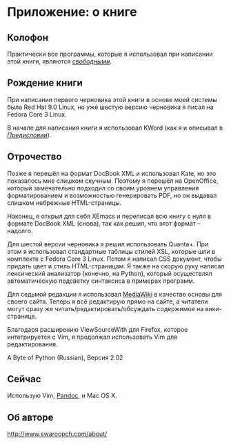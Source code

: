 # Приложение: о книге

## Колофон

Практически все программы, которые я использовал при написании этой книги, являются _[свободными](floss.md)_.

## Рождение книги

При написании первого черновика этой книги в основе моей системы была Red Hat 9.0 Linux, но уже шестую версию черновика я писал на Fedora Core 3 Linux.

В начале для написания книги я использовал KWord (как я и описывал в _[Предисловии](preface.md#history-lesson)_).

## Отрочество

Позже я перешёл на формат DocBook XML и использовал Kate, но это показалось мне слишком скучным. Поэтому я перешёл на OpenOffice, который замечательно подходил со своим уровнем управления форматированием и возможностью генерировать PDF, но он выдавал слишком небрежные HTML-страницы.

Наконец, я открыл для себя XEmacs и переписал всю книгу с нуля в формате DocBook XML (снова), так как решил, что этот формат – надолго.

Для шестой версии черновика я решил использовать Quanta+. При этом я использовал стандартные таблицы стилей XSL, которые шли в комплекте с Fedora Core 3 Linux. Потом я написал CSS документ, чтобы придать цвет и стиль HTML-страницам. Я также на скорую руку написал лексический анализатор (конечно, на Python), который осуществлял автоматическую подсветку синтаксиса в примерах программ.

Для седьмой редакции я использовал [MediaWiki](https://www.mediawiki.org/wiki/MediaWiki) в качестве основы для своего сайта. Теперь я всё редактирую прямо на сайте, а читатели могут сразу же читать/редактировать/обсуждать содержимое на вики-странице.

Благодаря расширению ViewSourceWith для Firefox, которое интегрируется с Vim, я продолжал использовать Vim для редактирования.

A Byte of Python (Russian), Версия 2.02

## Сейчас

Использую Vim, [Pandoc](http://johnmacfarlane.net/pandoc/README.html), и Mac OS X.

## Об авторе

http://www.swaroopch.com/about/
